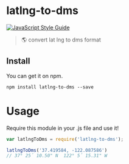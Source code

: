 # latlng-to-dms
[![JavaScript Style Guide](https://img.shields.io/badge/code%20style-standard-brightgreen.svg)](http://standardjs.com/)
> :earth_americas: convert lat lng to dms format

## Install

You can get it on npm.

```
npm install latlng-to-dms --save
```

# Usage
Require this module in your .js file and use it!

```js
var latlngToDms = require('latlng-to-dms');

latlngToDms('37.419584, -122.087586')
// 37° 25´ 10.50" N  122° 5´ 15.31" W
```
